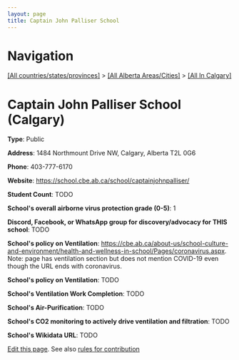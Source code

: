 ```yaml
---
layout: page
title: Captain John Palliser School
---
```

# Navigation

[[All countries/states/provinces]](../../..) > [[All Alberta Areas/Cities]](../..) > [[All In Calgary]](..)

# Captain John Palliser School (Calgary)

**Type**: Public

**Address**: 1484 Northmount Drive NW, Calgary, Alberta T2L 0G6

**Phone**: 403-777-6170

**Website**: <https://school.cbe.ab.ca/school/captainjohnpalliser/>

**Student Count**: TODO

**School's overall airborne virus protection grade (0-5)**: 1

**Discord, Facebook, or WhatsApp group for discovery/advocacy for THIS school**: TODO

**School's policy on Ventilation**: <https://cbe.ab.ca/about-us/school-culture-and-environment/health-and-wellness-in-school/Pages/coronavirus.aspx>. Note: page has ventilation section but does not mention COVID-19 even though the URL ends with coronavirus.

**School's policy on Ventilation**: TODO

**School's Ventilation Work Completion**: TODO

**School's Air-Purification**: TODO

**School's CO2 monitoring to actively drive ventilation and filtration**: TODO

**School's Wikidata URL**: TODO


[Edit this page](https://github.com/ventilate-schools/AB/edit/main/./Calgary/Captain_John_Palliser_School.md). See also [rules for contribution](../../../contribution-rules/)